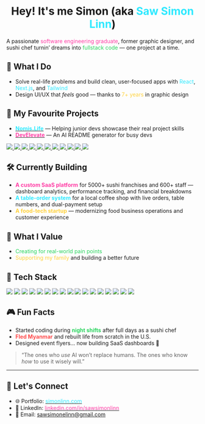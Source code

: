 <h1 align="center">Hey! It's me Simon (aka <span style="color:#2ee9ff">Saw Simon Linn</span>)</h1>

A passionate <span style="color:#ff3ea5">software engineering graduate</span>, former graphic designer, and sushi chef turnin’ dreams into <span style="color:#2bd45f">fullstack code</span> — one project at a time.

## 🔧 What I Do

- Solve real-life problems and build clean, user-focused apps with <span style="color:#2ee9ff">React</span>, <span style="color:#2ee9ff">Next.js</span>, and <span style="color:#2ee9ff">Tailwind</span>
- Design UI/UX that <em>feels</em> good — thanks to <span style="color:#ffd23f">7+ years</span> in graphic design

## 🚀 My Favourite Projects

- [<strong><span style="color:#2ee9ff">Nomis.Life</span></strong>](https://nomis.life) — Helping junior devs showcase their real project skills
- [<strong><span style="color:#ff3ea5">DevElevate</span></strong>](https://develevate.pro) — An AI README generator for busy devs
 <p align="left">
  <a href="https://nomis.life">
    <img src="https://img.shields.io/badge/-Nomis.Life-8a2be2?style=for-the-badge&labelColor=fff&logo=vercel&logoColor=000" />
  </a>
  <a href="https://develevate.pro">
    <img src="https://img.shields.io/badge/-DevElevate_AI-00cdac?style=for-the-badge&labelColor=fff&logo=vercel&logoColor=000" />
  </a>
  <a href="https://github.com/SawSimonLinn/pixel-portfolio">
    <img src="https://img.shields.io/badge/-Pixel_Portfolio-ff3ea5?style=for-the-badge&labelColor=fff&logo=react&logoColor=000" />
  </a>
  <a href="https://biz-boost-five.vercel.app/">
    <img src="https://img.shields.io/badge/-Franchise_Dashboard-ffd23f?style=for-the-badge&labelColor=fff&logo=appwrite&logoColor=black" />
  </a>
  <a href="https://bluebirdhaus.online">
    <img src="https://img.shields.io/badge/-BlueBird_Haus_Sushi-0065a2?style=for-the-badge&labelColor=fff&logo=firebase&logoColor=000" />
  </a>
  <a href="https://github.com/SawSimonLinn/crypto-dash">
    <img src="https://img.shields.io/badge/-Crypto_Dashboard-000?style=for-the-badge&labelColor=fff&logo=bitcoin&logoColor=black" />
  </a>
  <a href="https://codeheavenstudio.com">
    <img src="https://img.shields.io/badge/-Code_Heaven_Studio-06B6D4?style=for-the-badge&labelColor=fff&logo=netlify&logoColor=000" />
  </a>
  <a href="https://github.com/SawSimonLinn/nextjs-portfolio">
    <img src="https://img.shields.io/badge/-Next.js_Portfolio-74737a?style=for-the-badge&labelColor=fff&logo=next.js&logoColor=000" />
  </a>
  <a href="https://github.com/SawSimonLinn/hope-school-dashboard">
    <img src="https://img.shields.io/badge/-HOPE_School_Dashboard-2ee9ff?style=for-the-badge&labelColor=fff&logo=appwrite&logoColor=000" />
  </a>
  <a href="https://github.com/SawSimonLinn/eco-challenge-app">
    <img src="https://img.shields.io/badge/-Eco_Challenge_App-2bd45f?style=for-the-badge&labelColor=fff&logo=leaflet&logoColor=000" />
  </a>
  <a href="https://www.simonlinn.com/projects">
    <img src="https://img.shields.io/badge/-More_Mini_Projects-6c88c4?style=for-the-badge&labelColor=fff&logo=github&logoColor=000" />
  </a>
</p>

## 🛠️ Currently Building

- <span style="color:#ff3ea5"><strong>A custom SaaS platform</strong></span> for 5000+ sushi franchises and 600+ staff — dashboard analytics, performance tracking, and financial breakdowns
- <span style="color:#2ee9ff"><strong>A table-order system</strong></span> for a local coffee shop with live orders, table numbers, and dual-payment setup
- <span style="color:#ffd23f"><strong>A food-tech startup</strong></span> — modernizing food business operations and customer experience

## 💖 What I Value

- <span style="color:#2bd45f">Creating for real-world pain points</span>
- <span style="color:#ffd23f">Supporting my family</span> and building a better future

## 🧰 Tech Stack

<p align="left">
<img src="https://img.shields.io/badge/React-20232A?style=for-the-badge&logo=react&logoColor=61DAFB" />
<img src="https://img.shields.io/badge/Next.js-000000?style=for-the-badge&logo=nextdotjs&logoColor=white" />
<img src="https://img.shields.io/badge/TypeScript-3178C6?style=for-the-badge&logo=typescript&logoColor=white" />
<img src="https://img.shields.io/badge/JavaScript-F7DF1E?style=for-the-badge&logo=javascript&logoColor=000" />
<img src="https://img.shields.io/badge/Tailwind-06B6D4?style=for-the-badge&logo=tailwindcss&logoColor=white" />
<img src="https://img.shields.io/badge/Node.js-339933?style=for-the-badge&logo=nodedotjs&logoColor=white" />
<img src="https://img.shields.io/badge/Express.js-000000?style=for-the-badge&logo=express&logoColor=white" />
<img src="https://img.shields.io/badge/MongoDB-47A248?style=for-the-badge&logo=mongodb&logoColor=white" />
<img src="https://img.shields.io/badge/Firebase-FFCA28?style=for-the-badge&logo=firebase&logoColor=black" />
<img src="https://img.shields.io/badge/Appwrite-F02E65?style=for-the-badge&logo=appwrite&logoColor=white" />
<img src="https://img.shields.io/badge/PostgreSQL-4169E1?style=for-the-badge&logo=postgresql&logoColor=white" />
<img src="https://img.shields.io/badge/REST%20API-00599C?style=for-the-badge&logo=api&logoColor=white" />
<img src="https://img.shields.io/badge/JWT-000000?style=for-the-badge&logo=jsonwebtokens&logoColor=white" />
<img src="https://img.shields.io/badge/Vercel-000?style=for-the-badge&logo=vercel&logoColor=white" />
<img src="https://img.shields.io/badge/GitHub%20Actions-2088FF?style=for-the-badge&logo=githubactions&logoColor=white" />
<img src="https://img.shields.io/badge/Postman-FF6C37?style=for-the-badge&logo=postman&logoColor=white" />
<img src="https://img.shields.io/badge/Figma-F24E1E?style=for-the-badge&logo=figma&logoColor=white" />
</p>

## 🎮 Fun Facts

- Started coding during <span style="color:#2bd45f"><strong>night shifts</strong></span> after full days as a sushi chef
- <span style="color:#ff4b4b"><strong>Fled Myanmar</strong></span> and rebuilt life from scratch in the U.S.
- Designed event flyers... now building SaaS dashboards 🎯

> “The ones who <em>use</em> AI won’t replace humans. The ones who know <em>how</em> to use it wisely will.”

---

## 🔗 Let's Connect

- 🌐 Portfolio: [<span style="color:#2ee9ff">simonlinn.com</span>](https://simonlinn.com)
- 💼 LinkedIn: [<span style="color:#ff3ea5">linkedin.com/in/sawsimonlinn</span>](https://linkedin.com/in/sawsimonlinn)
- 📧 Email: <span style="color:#ffd23f">sawsimonelinn@gmail.com</span>

